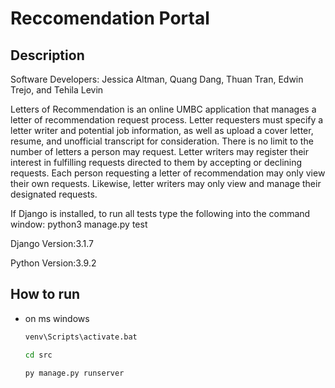 # Reccomendation Portal
## Description

Software Developers: Jessica Altman, Quang Dang, Thuan Tran, Edwin Trejo, and Tehila Levin


Letters of Recommendation is an online UMBC application that manages a letter of recommendation request process. Letter requesters must specify a letter writer and potential job information, as well as upload a cover letter, resume, and unofficial transcript for consideration. There is no limit to the number of letters a person may request. Letter writers may register their interest in fulfilling requests directed to them by accepting or declining requests. Each person requesting a letter of recommendation may only view their own requests. Likewise, letter writers may only view and manage their designated requests.
 
 
If Django is installed, to run all tests type the following into the command window: python3 manage.py test

Django Version:3.1.7

Python Version:3.9.2

## How to run
* on ms windows
  ````bash
  venv\Scripts\activate.bat
  ````
  ````bash
  cd src
  ````
  ````bash
  py manage.py runserver
  ````
